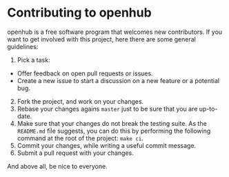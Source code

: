 # Contributing to openhub

openhub is a free software program that welcomes new contributors. If you want
to get involved with this project, here there are some general guidelines:

1. Pick a task:
  - Offer feedback on open pull requests or issues.
  - Create a new issue to start a discussion on a new feature or a potential
    bug.
2. Fork the project, and work on your changes.
3. Rebase your changes agains `master` just to be sure that you are up-to-date.
4. Make sure that your changes do not break the testing suite. As the
   `README.md` file suggests, you can do this by performing the following
   command at the root of the project: `make ci`.
5. Commit your changes, while writing a useful commit message.
6. Submit a pull request with your changes.

And above all, be nice to everyone.
